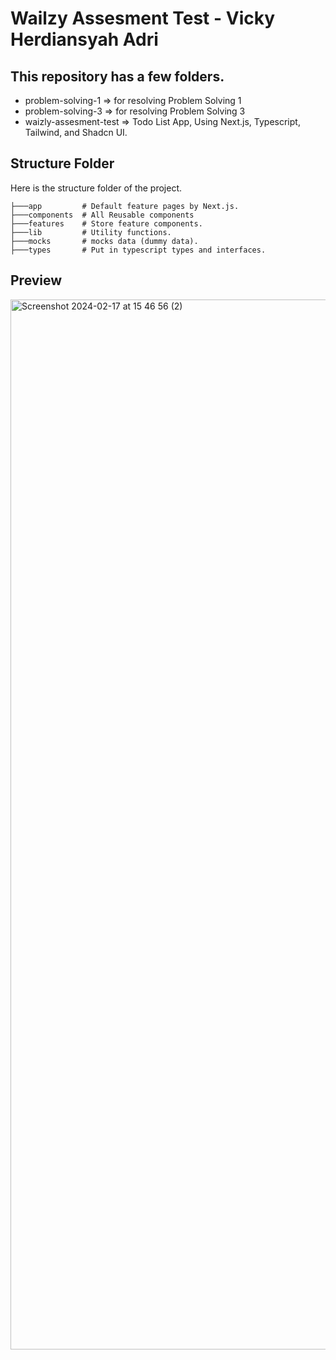 # Wailzy Assesment Test - Vicky Herdiansyah Adri

## This repository has a few folders. 

- problem-solving-1 => for resolving Problem Solving 1
- problem-solving-3 => for resolving Problem Solving 3
- waizly-assesment-test => Todo List App, Using Next.js, Typescript, Tailwind, and Shadcn UI.

## Structure Folder
Here is the structure folder of the project.

```src
├───app         # Default feature pages by Next.js.
├───components  # All Reusable components
├───features    # Store feature components.
├───lib         # Utility functions.
├───mocks       # mocks data (dummy data).
├───types       # Put in typescript types and interfaces.
```

## Preview
<img width="1680" alt="Screenshot 2024-02-17 at 15 46 56 (2)" src="https://github.com/vickyadrii/waizly-fe-assesment-test/assets/76042524/dc42c6a6-066c-4281-b279-78e78dda7fc6">
